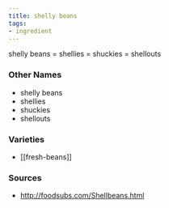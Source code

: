 ```yaml
---
title: shelly beans
tags:
- ingredient
---
```

shelly beans = shellies = shuckies = shellouts

### Other Names

* shelly beans
* shellies
* shuckies
* shellouts

### Varieties

* [[fresh-beans]]

### Sources
* http://foodsubs.com/Shellbeans.html
